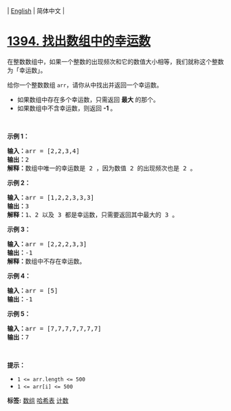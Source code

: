 | [English](README_EN.md) | 简体中文 |

# [1394. 找出数组中的幸运数](https://leetcode.cn/problems/find-lucky-integer-in-an-array)
<p>在整数数组中，如果一个整数的出现频次和它的数值大小相等，我们就称这个整数为「幸运数」。</p>

<p>给你一个整数数组 <code>arr</code>，请你从中找出并返回一个幸运数。</p>

<ul>
	<li>如果数组中存在多个幸运数，只需返回 <strong>最大</strong> 的那个。</li>
	<li>如果数组中不含幸运数，则返回 <strong>-1 </strong>。</li>
</ul>

<p>&nbsp;</p>

<p><strong>示例 1：</strong></p>

<pre><strong>输入：</strong>arr = [2,2,3,4]
<strong>输出：</strong>2
<strong>解释：</strong>数组中唯一的幸运数是 2 ，因为数值 2 的出现频次也是 2 。
</pre>

<p><strong>示例 2：</strong></p>

<pre><strong>输入：</strong>arr = [1,2,2,3,3,3]
<strong>输出：</strong>3
<strong>解释：</strong>1、2 以及 3 都是幸运数，只需要返回其中最大的 3 。
</pre>

<p><strong>示例 3：</strong></p>

<pre><strong>输入：</strong>arr = [2,2,2,3,3]
<strong>输出：</strong>-1
<strong>解释：</strong>数组中不存在幸运数。
</pre>

<p><strong>示例 4：</strong></p>

<pre><strong>输入：</strong>arr = [5]
<strong>输出：</strong>-1
</pre>

<p><strong>示例 5：</strong></p>

<pre><strong>输入：</strong>arr = [7,7,7,7,7,7,7]
<strong>输出：</strong>7
</pre>

<p>&nbsp;</p>

<p><strong>提示：</strong></p>

<ul>
	<li><code>1 &lt;= arr.length &lt;= 500</code></li>
	<li><code>1 &lt;= arr[i] &lt;= 500</code></li>
</ul>

**标签:**  [数组](https://leetcode.cn/tag/array) [哈希表](https://leetcode.cn/tag/hash-table) [计数](https://leetcode.cn/tag/counting) 